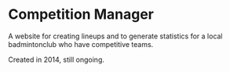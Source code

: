 # Competition Manager

A website for creating lineups and to generate statistics for a local badmintonclub who have competitive teams.

Created in 2014, still ongoing.
